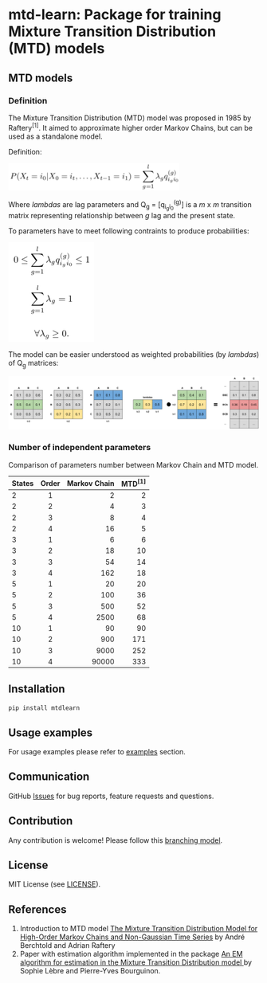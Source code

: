 # mtd-learn: Package for training Mixture Transition Distribution (MTD) models

## MTD models

### Definition

The Mixture Transition Distribution (MTD) model was proposed in 1985 by Raftery<sup>[1]</sup>. It aimed to approximate
higher order Markov Chains, but can be used as a standalone model.

Definition: 

![mtd_def](readme_images/mtd_def_small.png)

Where _lambdas_ are lag parameters and Q<sub>g</sub> = [q<sub>i<sub>g</sub></sub><sub>i<sub>0</sub></sub><sup>(g)</sup>]
is a _m_ x _m_ transition matrix representing relationship between _g_ lag and the present state.

To parameters have to meet following contraints to produce probabilities:

![mtd_constr](readme_images/mtd_contraints_small.png)

The model can be easier understood as weighted probabilities (by _lambdas_) of Q<sub>g</sub> matrices:

![mtd_img](readme_images/mtd.png)

### Number of independent parameters

Comparison of parameters number between Markov Chain and MTD model.

| States   |      Order    | Markov Chain | MTD<sup>[1]</sup>   |
|----------|:-------------:|-------------:|--------------------:|
| 2        | 1             |     2        | 2                   |
| 2        | 2             |     4        | 3                   |
| 2        | 3             |     8        | 4                   |
| 2        | 4             |    16        | 5                   |
| 3        | 1             |     6        | 6                   |
| 3        | 2             |    18        | 10                  |
| 3        | 3             |    54        | 14                  |
| 3        | 4             |   162        | 18                  |
| 5        | 1             |    20        | 20                  |
| 5        | 2             |   100        | 36                  |
| 5        | 3             |   500        | 52                  |
| 5        | 4             |  2500        | 68                  |
| 10       | 1             |    90        | 90                  |
| 10       | 2             |   900        | 171                 |
| 10       | 3             |  9000        | 252                 |
| 10       | 4             | 90000        | 333                 |


## Installation

```
pip install mtdlearn
```

## Usage examples

For usage examples please refer to [examples](https://github.com/PiotrekGa/mtd-learn/tree/master/examples) section.

## Communication
GitHub [Issues](https://github.com/PiotrekGa/mtd-learn/issues) for bug reports, feature requests and questions.

## Contribution
Any contribution is welcome! Please follow this [branching model](https://nvie.com/posts/a-successful-git-branching-model/).

## License
MIT License (see [LICENSE](https://github.com/PiotrekGa/mtd-learn/blob/master/LICENSE)).

## References
1. Introduction to MTD model [The Mixture Transition Distribution Model for High-Order Markov Chains and Non-Gaussian Time Series](https://projecteuclid.org/euclid.ss/1042727943) by André Berchtold and Adrian Raftery
2. Paper with estimation algorithm implemented in the package [An EM algorithm for estimation in the Mixture Transition Distribution model
](https://arxiv.org/abs/0803.0525) by Sophie Lèbre and Pierre-Yves Bourguinon.
